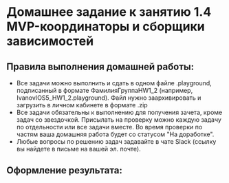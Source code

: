 # Домашнее задание к занятию 1.4 	MVP-координаторы и сборщики зависимостей

## Правила выполнения домашней работы:

* Все задачи можно выполнить и сдать в одном файле .playground, подписанный в формате ФамилияГруппаHW1_2 (например, IvanovIOS5_HW1_2.playground). Файл нужно заархивировать и загрузить в личном кабинете в формате .zip
* Все задачи обязательны к выполнению для получения зачета, кроме задач со звездочкой. Присылать на проверку можно каждую задачу по отдельности или все задачи вместе. Во время проверки по частям ваша домашняя работа будет со статусом "На доработке".
* Любые вопросы по решению задач задавайте в чате Slack (ссылку вы найдете в письме на вашей эл. почте).

## Оформление результата:
